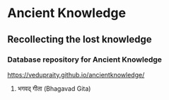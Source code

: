 # Ancient Knowledge

## Recollecting the lost knowledge

### Database repository for Ancient Knowledge

https://vedupraity.github.io/ancientknowledge/

1. भगवद् गीता (Bhagavad Gita)
